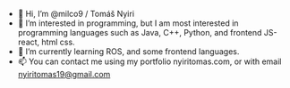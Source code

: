 - 👋 Hi, I’m @milco9 / Tomáš Nyiri
- 👀 I’m interested in programming, but I am most interested in programming languages such as Java, C++, Python, and frontend JS-react, html css.
- 🌱 I’m currently learning ROS, and some frontend languages.
- 📫 You can contact me using my portfolio nyiritomas.com, or with email nyiritomas19@gmail.com
